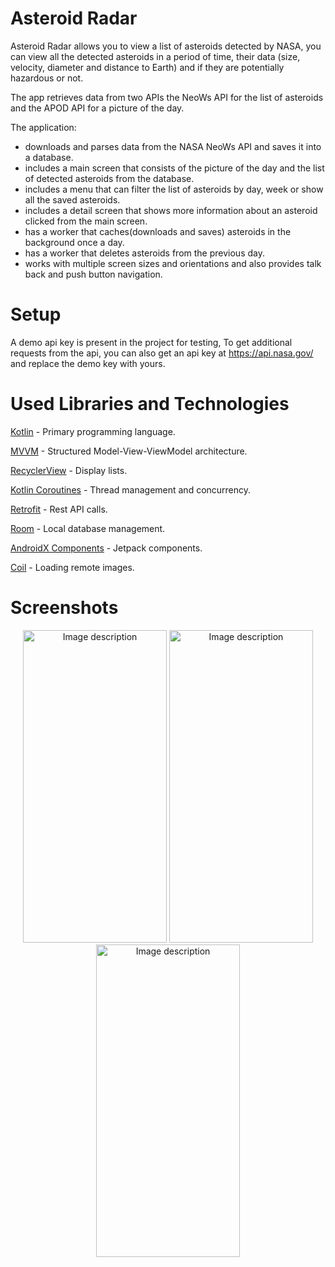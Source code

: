 # Asteroid Radar
Asteroid Radar allows you to view a list of asteroids detected by NASA, you can view all the detected asteroids in a period of time, their data (size, velocity, diameter and distance to Earth) and if they are potentially hazardous or not.

The app retrieves data from two APIs the NeoWs API for the list of asteroids and the APOD API for a picture of the day.

The application:
* downloads and parses data from the NASA NeoWs API and saves it into a database.
* includes a main screen that consists of the picture of the day and the list of detected asteroids from the database.
* includes a menu that can filter the list of asteroids by day, week or show all the saved asteroids.
* includes a detail screen that shows more information about an asteroid clicked from the main screen.
* has a worker that caches(downloads and saves) asteroids in the background once a day.
* has a worker that deletes asteroids from the previous day.
* works with multiple screen sizes and orientations and also provides talk back and push button navigation.

# Setup
A demo api key is present in the project for testing, To get additional requests from the api, you can also get an api key at https://api.nasa.gov/ and replace the demo key with yours.

# Used Libraries and Technologies
[Kotlin](https://kotlinlang.org/) - Primary programming language.

[MVVM](https://developer.android.com/topic/architecture) - Structured Model-View-ViewModel architecture.

[RecyclerView](https://developer.android.com/develop/ui/views/layout/recyclerview) - Display lists.

[Kotlin Coroutines](https://developer.android.com/kotlin/coroutines) - Thread management and concurrency.

[Retrofit](https://github.com/square/retrofit) - Rest API calls.

[Room](https://developer.android.com/training/data-storage/room/) - Local database management.

[AndroidX Components](https://developer.android.com/jetpack/androidx/) - Jetpack components.

[Coil](https://coil-kt.github.io/coil/) - Loading remote images.


# Screenshots
<p align="center">
<img src="https://user-images.githubusercontent.com/90982374/234612581-4df41c1a-eda8-4808-b628-3eaf3fb15b78.png" alt="Image description" width="230" height="500">
<img src="https://user-images.githubusercontent.com/90982374/234612682-45ae47c0-c33d-49c9-bde2-63d373e9c110.png" alt="Image description" width="230" height="500">
<img src="https://user-images.githubusercontent.com/90982374/234612752-67ce22ea-43a6-4cac-9743-ac64e6315f22.png" alt="Image description" width="230" height="500">
</p>
